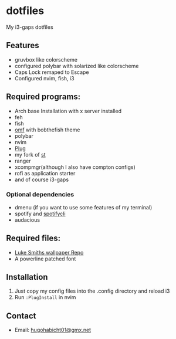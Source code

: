 # dotfiles
My i3-gaps dotfiles

## Features
* gruvbox like colorscheme
* configured polybar with solarized like colorscheme
* Caps Lock remaped to Escape
* Configured nvim, fish, i3

## Required programs:
* Arch base Installation with x server installed
* feh
* fish
* [omf](https://github.com/oh-my-fish/oh-my-fish) with bobthefish theme
* polybar
* nvim
* [Plug](https://github.com/junegunn/vim-plug)
* my fork of [st](https://github/hugohabicht01/st)
* ranger
* xcompmgr(although  I also have compton configs)
* rofi as application starter
* and of course i3-gaps
### Optional dependencies
* dmenu (if you want to use some features of my terminal)
* spotify and [spotifycli](https://github.com/pwittchen/spotify-cli-linux)
* audacious

## Required files:
* [Luke Smiths wallpaper Repo](https://github.com/LukeSmithxyz/wallpapers)
* A powerline patched font

## Installation
1. Just copy my config files into the .config  directory and reload i3
2. Run `:PlugInstall` in nvim

## Contact
* Email: hugohabicht01@gmx.net
